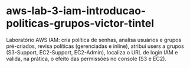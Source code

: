 # aws-lab-3-iam-introducao-politicas-grupos-victor-tintel
Laboratório AWS IAM: cria política de senhas, analisa usuários e grupos pré-criados, revisa políticas (gerenciadas e inline), atribui users a grupos (S3-Support, EC2-Support, EC2-Admin), localiza o URL de login IAM e valida, na prática, o efeito das permissões no console (S3 e EC2).
